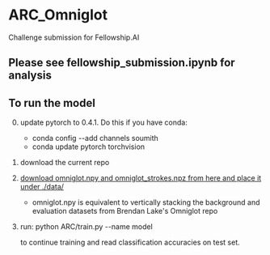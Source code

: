 # ARC_Omniglot
Challenge submission for Fellowship.AI 

## Please see fellowship_submission.ipynb for analysis

## To run the model

0. update pytorch to 0.4.1. Do this if you have conda:
    - conda config --add channels soumith
    - conda update pytorch torchvision
1. download the current repo 
2. [download omniglot.npy and omniglot_strokes.npz from here and place it under ./data/](https://drive.google.com/drive/folders/1uGDPpuOy-PXm-Mif3mrnUewGJthkP79A?usp=sharing)
    - omniglot.npy is equivalent to vertically stacking the background and evaluation datasets from Brendan Lake's Omniglot repo
3. run:
   python ARC/train.py --name model
   
   to continue training and read classification accuracies on test set.
